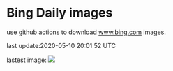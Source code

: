 # Bing Daily images

use github actions to download www.bing.com images.

last update:2020-05-10 20:01:52 UTC

lastest image:
![](images/images/ZebraMom.jpg)